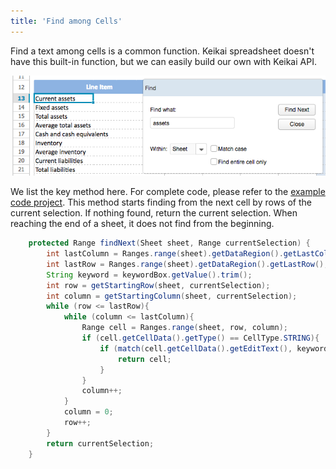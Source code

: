 ```yaml
---
title: 'Find among Cells'
---
```


Find a text among cells is a common function. Keikai spreadsheet doesn't
have this built-in function, but we can easily build our own with Keikai
API.

![ center](/assets/images/dev-ref/Zss-essentials-find-dialog.png " center")

We list the key method here. For complete code, please refer to the [
example code
project](ZK_Spreadsheet_Essentials/Download_Example_Source_Code "wikilink").
This method starts finding from the next cell by rows of the current
selection. If nothing found, return the current selection. When reaching
the end of a sheet, it does not find from the beginning.

``` java
    protected Range findNext(Sheet sheet, Range currentSelection) {
        int lastColumn = Ranges.range(sheet).getDataRegion().getLastColumn();
        int lastRow = Ranges.range(sheet).getDataRegion().getLastRow();
        String keyword = keywordBox.getValue().trim();
        int row = getStartingRow(sheet, currentSelection);
        int column = getStartingColumn(sheet, currentSelection); 
        while (row <= lastRow){
            while (column <= lastColumn){
                Range cell = Ranges.range(sheet, row, column);
                if (cell.getCellData().getType() == CellType.STRING){
                    if (match(cell.getCellData().getEditText(), keyword)){
                        return cell;
                    }
                }
                column++;
            }
            column = 0;
            row++;
        }
        return currentSelection;
    }
```
